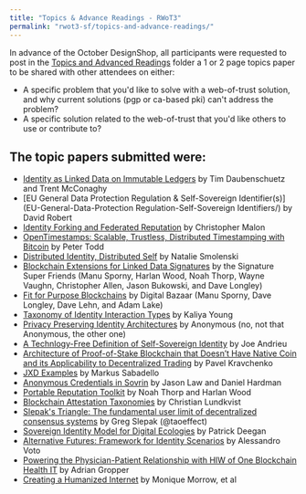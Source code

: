 ```yaml
---
title: "Topics & Advance Readings - RWoT3"
permalink: "rwot3-sf/topics-and-advance-readings/"
---
```


In advance of the October DesignShop, all participants were requested to post in the [Topics and Advanced Readings](topics-and-advance-readings/) folder a 1 or 2 page topics paper to be shared with other attendees on either:
* A specific problem that you'd like to solve with a web-of-trust solution, and why current solutions (pgp or ca-based pki) can't address the problem?
*  A specific solution related to the web-of-trust that you'd like others to use or contribute to?

## The topic papers submitted were:

* [Identity as Linked Data on Immutable Ledgers](identity-as-linked-data-on-immutable-ledgers/) by Tim Daubenschuetz and Trent McConaghy 
* [EU General Data Protection Regulation & Self-Sovereign Identifier(s)](EU-General-Data-Protection Regulation-Self-Sovereign Identifiers/) by David Robert
* [Identity Forking and Federated Reputation](identity-forking-and-federated-reputation/) by Christopher Malon
* [OpenTimestamps: Scalable, Trustless, Distributed Timestamping with Bitcoin](opentimestamps/) by Peter Todd
* [Distributed Identity, Distributed Self](DistributedIdentityDistributedSelf/) by Natalie Smolenski
* [Blockchain Extensions for Linked Data Signatures](blockchain-extensions-for-linked-data-signatures/) by the Signature Super Friends (Manu Sporny, Harlan Wood, Noah Thorp, Wayne Vaughn, Christopher Allen, Jason Bukowski, and Dave Longley)
* [Fit for Purpose Blockchains](fit-for-purpose-blockchains/) by Digital Bazaar (Manu Sporny, Dave Longley, Dave Lehn, and Adam Lake)
* [Taxonomy of Identity Interaction Types](https://github.com/Identitywoman/Writing/blob/master/Taxonomy-of-Identity-Interaction-Types/) by Kaliya Young
* [Privacy Preserving Identity Architectures](privacy-preserving-identity-architectures/) by Anonymous (no, not that Anonymous, the other one)
* [A Technlogy-Free Definition of Self-Sovereign Identity](a-technology-free-definition-of-self-sovereign-identity.pdf) by Joe Andrieu
* [Architecture of Proof-of-Stake Blockchain that Doesn’t Have Native Coin and its Applicability to Decentralized Trading](Proof-of-stake-without-native-coin/) by Pavel Kravchenko
* [JXD Examples](JXD-Examples/) by Markus Sabadello
* [Anonymous Credentials in Sovrin](anonymous-credentials-in-sovrin/) by Jason Law and Daniel Hardman
* [Portable Reputation Toolkit](portable-reputation-toolkit/) by Noah Thorp and Harlan Wood
* [Blockchain Attestation Taxonomies](attestation-taxonomies/) by Christian Lundkvist
* [Slepak's Triangle: The fundamental user limit of decentralized consensus systems](Slepaks-Triangle.pdf) by Greg Slepak (@taoeffect)
* [Sovereign Identity Model for Digital Ecologies](Sovereign-Identity-Model-for-Digital-Ecologies/) by Patrick Deegan
* [Alternative Futures: Framework for Identity Scenarios](alternative-futures-frameworks/) by Alessandro Voto
* [Powering the Physician-Patient Relationship with HIW of One Blockchain Health IT](physician-patient-relationship.pdf) by Adrian Gropper
* [Creating a Humanized Internet](Creating-a-Humanized-Internet.pdf) by Monique Morrow, et al
